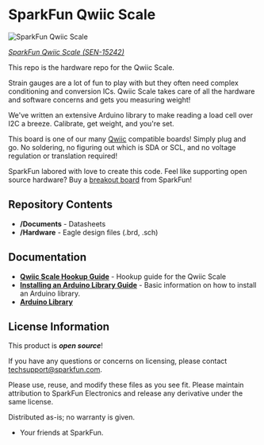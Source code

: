 SparkFun Qwiic Scale
========================================

![SparkFun Qwiic Scale](https://cdn.sparkfun.com//assets/parts/1/3/5/5/5/15165-SparkFun_Qwiic_MP3_Trigger-01.jpg)

[*SparkFun Qwiic Scale (SEN-15242)*](https://www.sparkfun.com/products/15242)

This repo is the hardware repo for the Qwiic Scale.

Strain gauges are a lot of fun to play with but they often need complex conditioning and conversion ICs. Qwiic Scale takes care of all the hardware and software concerns and gets you measuring weight!

We've written an extensive Arduino library to make reading a load cell over I2C a breeze. Calibrate, get weight, and you're set.

This board is one of our many [Qwiic](https://www.sparkfun.com/qwiic) compatible boards! Simply plug and go. No soldering, no figuring out which is SDA or SCL, and no voltage regulation or translation required!

SparkFun labored with love to create this code. Feel like supporting open source hardware? 
Buy a [breakout board](https://www.sparkfun.com/products/15242) from SparkFun!

Repository Contents
-------------------

* **/Documents** - Datasheets
* **/Hardware** - Eagle design files (.brd, .sch)

Documentation
--------------
* **[Qwiic Scale Hookup Guide](https://learn.sparkfun.com/tutorials/qwiic-scale-hookup-guide)** - Hookup guide for the Qwiic Scale
* **[Installing an Arduino Library Guide](https://learn.sparkfun.com/tutorials/installing-an-arduino-library)** - Basic information on how to install an Arduino library.
* **[Arduino Library](https://github.com/sparkfun/SparkFun_NAU7802_Arduino_Library)**

License Information
-------------------

This product is _**open source**_! 

If you have any questions or concerns on licensing, please contact techsupport@sparkfun.com.

Please use, reuse, and modify these files as you see fit. Please maintain attribution to SparkFun Electronics and release any derivative under the same license.

Distributed as-is; no warranty is given.

- Your friends at SparkFun.
